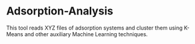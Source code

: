 # Adsorption-Analysis
This tool reads XYZ files of adsorption systems and cluster them using K-Means and other auxiliary Machine Learning techniques.
